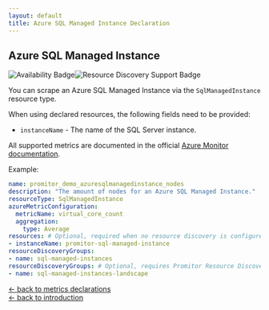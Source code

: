 ```yaml
---
layout: default
title: Azure SQL Managed Instance Declaration
---
```


## Azure SQL Managed Instance

![Availability Badge](https://img.shields.io/badge/Available%20Starting-v1.1-green.svg)![Resource Discovery Support Badge](https://img.shields.io/badge/Support%20for%20Resource%20Discovery-Yes-green.svg)

You can scrape an Azure SQL Managed Instance via the `SqlManagedInstance`
 resource type.

When using declared resources, the following fields need to be provided:

- `instanceName` - The name of the SQL Server instance.

All supported metrics are documented in the official [Azure Monitor documentation](https://docs.microsoft.com/en-us/azure/azure-monitor/platform/metrics-supported#microsoftsqlmanagedinstances).

Example:

```yaml
name: promitor_demo_azuresqlmanagedinstance_nodes
description: "The amount of nodes for an Azure SQL Managed Instance."
resourceType: SqlManagedInstance
azureMetricConfiguration:
  metricName: virtual_core_count
  aggregation:
    type: Average
resources: # Optional, required when no resource discovery is configured
- instanceName: promitor-sql-managed-instance
resourceDiscoveryGroups:
- name: sql-managed-instances
resourceDiscoveryGroups: # Optional, requires Promitor Resource Discovery agent (https://promitor.io/concepts/how-it-works#using-resource-discovery)
- name: sql-managed-instances-landscape
```

<!-- markdownlint-disable MD033 -->
[&larr; back to metrics declarations](/configuration/v2.x/metrics)<br />
[&larr; back to introduction](/)
<!-- markdownlint-enable -->
